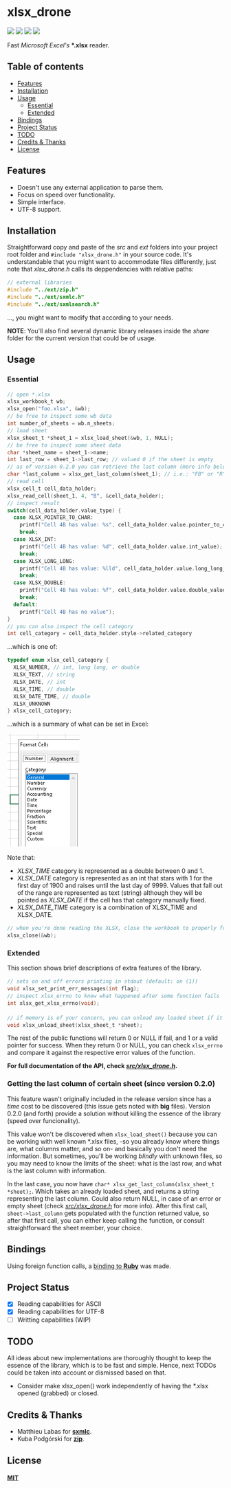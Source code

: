 # xlsx_drone

[![](https://img.shields.io/endpoint?url=https://raw.githubusercontent.com/damian-m-g/xlsx_drone/master/data/shields/gcov.json)](#xlsx_drone)
[![](https://img.shields.io/endpoint?url=https://raw.githubusercontent.com/damian-m-g/xlsx_drone/master/data/shields/test_suite.json)](#xlsx_drone)
[![](https://img.shields.io/endpoint?url=https://raw.githubusercontent.com/damian-m-g/xlsx_drone/master/data/shields/assertions.json)](https://github.com/damian-m-g/xlsx_drone/blob/master/test/xlsx_drone.test.c)
[![](https://img.shields.io/badge/C%20standard-C11-informational)](https://en.wikipedia.org/wiki/C11_(C_standard_revision))

Fast _Microsoft Excel's_ **\*.xlsx** reader.

## Table of contents

* [Features](#features)
* [Installation](#installation)
* [Usage](#usage)
    * [Essential](#essential)
    * [Extended](#extended)
* [Bindings](#bindings)  
* [Project Status](#project-status)
* [TODO](#todo)  
* [Credits & Thanks](#credits--thanks)
* [License](#license)

## Features

* Doesn't use any external application to parse them.
* Focus on speed over functionality.
* Simple interface.
* UTF-8 support.

## Installation

 Straightforward copy and paste of the _src_ and _ext_ folders into your project root folder and `#include "xlsx_drone.h"` in your source code. It's understandable that you might want to accommodate files differently, just note that _xlsx_drone.h_ calls its deppendencies with relative paths:

 ```c
// external libraries
#include "../ext/zip.h"
#include "../ext/sxmlc.h"
#include "../ext/sxmlsearch.h"
 ```

..., you might want to modify that according to your needs.

**NOTE**: You'll also find several dynamic library releases inside the _share_ folder for the current version that could be of usage.

## Usage

### Essential

```c
// open *.xlsx
xlsx_workbook_t wb;
xlsx_open("foo.xlsx", &wb);
// be free to inspect some wb data
int number_of_sheets = wb.n_sheets;
// load sheet
xlsx_sheet_t *sheet_1 = xlsx_load_sheet(&wb, 1, NULL);
// be free to inspect some sheet data
char *sheet_name = sheet_1->name;
int last_row = sheet_1->last_row; // valued 0 if the sheet is empty
// as of version 0.2.0 you can retrieve the last column (more info below)
char *last_column = xlsx_get_last_column(sheet_1); // i.e.: "FB" or "R", etc.
// read cell
xlsx_cell_t cell_data_holder;    
xlsx_read_cell(sheet_1, 4, "B", &cell_data_holder);
// inspect result
switch(cell_data_holder.value_type) {
  case XLSX_POINTER_TO_CHAR:
    printf("Cell 4B has value: %s", cell_data_holder.value.pointer_to_char_value);
    break;
  case XLSX_INT:
    printf("Cell 4B has value: %d", cell_data_holder.value.int_value);
    break;
  case XLSX_LONG_LONG:
    printf("Cell 4B has value: %lld", cell_data_holder.value.long_long_value);
    break;
  case XLSX_DOUBLE:
    printf("Cell 4B has value: %f", cell_data_holder.value.double_value);
    break;
  default:
    printf("Cell 4B has no value");
}
// you can also inspect the cell category
int cell_category = cell_data_holder.style->related_category
```

...which is one of:

```c
typedef enum xlsx_cell_category {
  XLSX_NUMBER, // int, long long, or double
  XLSX_TEXT, // string
  XLSX_DATE, // int
  XLSX_TIME, // double
  XLSX_DATE_TIME, // double
  XLSX_UNKNOWN
} xlsx_cell_category;
```

...which is a summary of what can be set in Excel:

![](data/README.md_images/7f067bd3.png)

Note that:

* _XLSX_TIME_ category is represented as a double between 0 and 1.
* _XLSX_DATE_ category is represented as an int that stars with 1 for the first day of 1900 and raises until the last day of 9999. Values that fall out of the range are represented as text (string) although they will be pointed as _XLSX_DATE_ if the cell has that category manually fixed.
* _XLSX_DATE_TIME_ category is a combination of XLSX_TIME and XLSX_DATE.

```c
// when you're done reading the XLSX, close the workbook to properly free resources:
xlsx_close(&wb);
```

### Extended

This section shows brief descriptions of extra features of the library.

```c
// sets on and off errors printing in stdout (default: on (1))
void xlsx_set_print_err_messages(int flag);
// inspect xlsx_errno to know what happened after some function fails
int xlsx_get_xlsx_errno(void);

// if memory is of your concern, you can unload any loaded sheet if it's of no use
void xlsx_unload_sheet(xlsx_sheet_t *sheet);
```

The rest of the public functions will return 0 or NULL if fail, and 1 or a valid pointer for success. When they return 0 or NULL, you can check `xlsx_errno` and compare it against the respective error values of the function.

**For full documentation of the API, check [_src/xlsx_drone.h_](https://github.com/damian-m-g/xlsx_drone/blob/master/src/xlsx_drone.h).**

### Getting the last column of certain sheet (since version 0.2.0)

This feature wasn't originally included in the release version since has a _time_ cost to be discovered (this issue gets noted with **big** files). Version 0.2.0 (and forth) provide a solution without killing the essence of the library (speed over funcionality). 

This value won't be discovered when `xlsx_load_sheet()` because you can be working with well known *.xlsx files, -so you already know where things are, what columns matter, and so on- and basically you don't need the information. But sometimes, you'll be working _blindly_ with unknown files, so you may need to know the limits of the sheet: what is the last row, and what is the last column with information.

In the last case, you now have `char* xlsx_get_last_column(xlsx_sheet_t *sheet);`. Which takes an already loaded sheet, and returns a string representing the last column. Could also return NULL, in case of an error or empty sheet (check [_src/xlsx_drone.h_](https://github.com/damian-m-g/xlsx_drone/blob/master/src/xlsx_drone.h) for more info). After this first call, `sheet->last_column` gets populated with the function returned value, so after that first call, you can either keep calling the function, or consult straightforward the sheet member, your choice.

## Bindings

Using foreign function calls, a [binding to **Ruby**](https://github.com/damian-m-g/xlsx_drone_rb) was made.

## Project Status

- [x] Reading capabilities for ASCII
- [x] Reading capabilities for UTF-8
- [ ] Writting capabilities (WIP)

## TODO

All ideas about new implementations are thoroughly thought to keep the essence of the library, which is to be fast and simple. Hence, next TODOs could be taken into account or dismissed based on that.

- Consider make xlsx_open() work independently of having the *.xlsx opened (grabbed) or closed.

## Credits & Thanks

* Matthieu Labas for [**sxmlc**](http://sxmlc.sourceforge.net/).
* Kuba Podgórski for [**zip**](https://github.com/kuba--/zip).

## License

#### [MIT](https://github.com/damian-m-g/xlsx_drone/blob/master/LICENSE)


